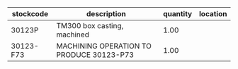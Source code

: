 |stockcode|description|quantity|location|
|---------|-----------|--------|--------|
|30123P|TM300 box casting, machined|1.00||
|30123-F73|MACHINING OPERATION TO PRODUCE 30123-P73|1.00||
